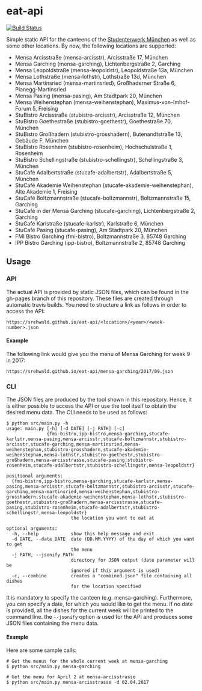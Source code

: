 # eat-api

[![Build Status](https://travis-ci.org/srehwald/eat-api.svg?branch=master)](https://travis-ci.org/srehwald/eat-api)

Simple static API for the canteens of the [Studentenwerk München](http://www.studentenwerk-muenchen.de) as well as some other locations. By now, the following locations are supported:

 - Mensa Arcisstraße (mensa-arcisstr), Arcisstraße 17, München
 - Mensa Garching (mensa-garching), Lichtenbergstraße 2, Garching
 - Mensa Leopoldstraße (mensa-leopoldstr), Leopoldstraße 13a, München
 - Mensa Lothstraße (mensa-lothstr), Lothstraße 13d, München
 - Mensa Martinsried (mensa-martinsried), Großhaderner Straße 6, Planegg-Martinsried
 - Mensa Pasing (mensa-pasing), Am Stadtpark 20, München
 - Mensa Weihenstephan (mensa-weihenstephan), Maximus-von-Imhof-Forum 5, Freising
 - StuBistro Arcisstraße (stubistro-arcisstr), Arcisstraße 12, München
 - StuBistro Goethestraße (stubistro-goethestr), Goethestraße 70, München
 - StuBistro Großhadern (stubistro-grosshadern), Butenandtstraße 13, Gebäude F, München
 - StuBistro Rosenheim (stubistro-rosenheim), Hochschulstraße 1, Rosenheim
 - StuBistro Schellingstraße (stubistro-schellingstr), Schellingstraße 3, München
 - StuCafé Adalbertstraße (stucafe-adalbertstr), Adalbertstraße 5, München
 - StuCafé Akademie Weihenstephan (stucafe-akademie-weihenstephan), Alte Akademie 1, Freising
 - StuCafé Boltzmannstraße (stucafe-boltzmannstr), Boltzmannstraße 15, Garching
 - StuCafé in der Mensa Garching (stucafe-garching), Lichtenbergstraße 2, Garching
 - StuCafé Karlstraße (stucafe-karlstr), Karlstraße 6, München
 - StuCafé Pasing (stucafe-pasing), Am Stadtpark 20, München
 - FMI Bistro Garching (fmi-bistro), Boltzmannstraße 3, 85748 Garching
 - IPP Bistro Garching (ipp-bistro), Boltzmannstraße 2, 85748 Garching

## Usage

### API
The actual API is provided by static JSON files, which can be found in the gh-pages branch of this repository. These files are created through automatic travis builds. You need to structure a link as follows in order to access the API:
```
https://srehwald.github.io/eat-api/<location>/<year>/<week-number>.json
```

#### Example
The following link would give you the menu of Mensa Garching for week 9 in 2017:
```
https://srehwald.github.io/eat-api/mensa-garching/2017/09.json
```

### CLI
The JSON files are produced by the tool shown in this repository. Hence, it is either possible to access the API or use the tool itself to obtain the desired menu data. The CLI needs to be used as follows:

```
$ python src/main.py -h
usage: main.py [-h] [-d DATE] [-j PATH] [-c]
               {fmi-bistro,ipp-bistro,mensa-garching,stucafe-karlstr,mensa-pasing,mensa-arcisstr,stucafe-boltzmannstr,stubistro-arcisstr,stucafe-garching,mensa-martinsried,mensa-weihenstephan,stubistro-grosshadern,stucafe-akademie-weihenstephan,mensa-lothstr,stubistro-goethestr,stubistro-großhadern,mensa-arcisstrasse,stucafe-pasing,stubistro-rosenheim,stucafe-adalbertstr,stubistro-schellingstr,mensa-leopoldstr}

positional arguments:
  {fmi-bistro,ipp-bistro,mensa-garching,stucafe-karlstr,mensa-pasing,mensa-arcisstr,stucafe-boltzmannstr,stubistro-arcisstr,stucafe-garching,mensa-martinsried,mensa-weihenstephan,stubistro-grosshadern,stucafe-akademie-weihenstephan,mensa-lothstr,stubistro-goethestr,stubistro-großhadern,mensa-arcisstrasse,stucafe-pasing,stubistro-rosenheim,stucafe-adalbertstr,stubistro-schellingstr,mensa-leopoldstr}
                        the location you want to eat at

optional arguments:
  -h, --help            show this help message and exit
  -d DATE, --date DATE  date (DD.MM.YYYY) of the day of which you want to get
                        the menu
  -j PATH, --jsonify PATH
                        directory for JSON output (date parameter will be
                        ignored if this argument is used)
  -c, --combine         creates a "combined.json" file containing all dishes
                        for the location specified

```

It is mandatory to specify the canteen (e.g. mensa-garching). Furthermore, you can specify a date, for which you would like to get the menu. If no date is provided, all the dishes for the current week will be printed to the command line. the `--jsonify` option is used for the API and produces some JSON files containing the menu data. 

#### Example
Here are some sample calls:

```
# Get the menus for the whole current week at mensa-garching
$ python src/main.py mensa-garching

# Get the menu for April 2 at mensa-arcisstrasse
$ python src/main.py mensa-arcisstrasse -d 02.04.2017
```
